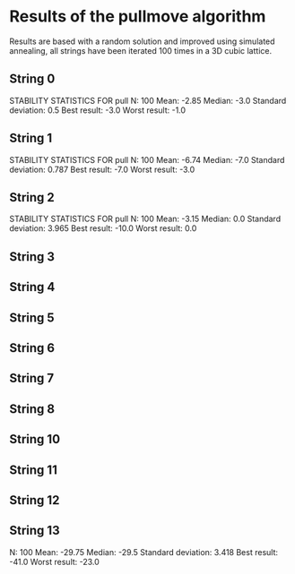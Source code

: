 # Results of the pullmove algorithm
Results are based with a random solution and improved using simulated annealing, all strings have been iterated 100 times in a 3D cubic lattice.

## String 0
STABILITY STATISTICS FOR pull
N: 100
Mean: -2.85
Median: -3.0
Standard deviation: 0.5
Best result: -3.0
Worst result: -1.0

## String 1
STABILITY STATISTICS FOR pull
N: 100
Mean: -6.74
Median: -7.0
Standard deviation: 0.787
Best result: -7.0
Worst result: -3.0

## String 2
STABILITY STATISTICS FOR pull
N: 100
Mean: -3.15
Median: 0.0
Standard deviation: 3.965
Best result: -10.0
Worst result: 0.0

## String 3


## String 4


## String 5


## String 6


## String 7


## String 8


## String 10


## String 11


## String 12


## String 13
N: 100
Mean: -29.75
Median: -29.5
Standard deviation: 3.418
Best result: -41.0
Worst result: -23.0
